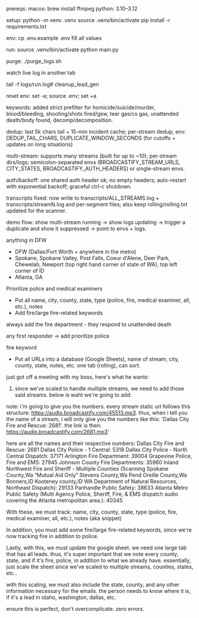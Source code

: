 prereqs:
  macos:  brew install ffmpeg
  python: 3.10–3.12

setup:
  python -m venv .venv
  source .venv/bin/activate
  pip install -r requirements.txt
  
env:
  cp .env.example .env
  fill all values

run:
  source .venv/bin/activate
  python main.py

purge:
  ./purge_logs.sh


watch live log in another tab

tail -f logs/run.log# cleanup_lead_gen

reset env:
  set -a; source .env; set +a  


keywords: added strict prefilter for homicide/suicide/murder, blood/bleeding, shooting/shots fired/gsw, tear gas/cs gas, unattended death/body found, decomp/decomposition.

dedup: last 5k chars tail + 15-min incident cache; per-stream dedup; env: DEDUP_TAIL_CHARS, DUPLICATE_WINDOW_SECONDS (for cutoffs + updates on long situations)

multi-stream: supports many streams (built for up to ~10); per-stream dirs/logs; semicolon-separated envs (BROADCASTIFY_STREAM_URLS, CITY_STATES, BROADCASTIFY_AUTH_HEADERS) or single-stream envs.

auth/backoff: one shared auth header ok; no empty headers; auto-restart with exponential backoff; graceful ctrl-c shutdown.

transcripts fixed: now write to transcripts/ALL_STREAMS.log + transcripts/streamN.log and per-segment files; also keep rolling/rolling.txt updated for the scanner.

demo flow: show multi-stream running → show logs updating → trigger a duplicate and show it suppressed → point to envs + logs.

anything in DFW

- DFW (Dallas/Fort Worth + anywhere in the metro)
- Spokane, Spokane Valley, Post Falls, Coeur d'Alene, Deer Park, Chewelah, Newport (top right hand corner of state of WA), top left corner of ID
- Atlanta, GA

Prioritize police and medical examiners
- Put all name, city, county, state, type (police, fire, medical examiner, all, etc.), notes
- Add fire/large fire-related keywords

always add the fire department - they respond to unattended death

any first responder -> add
prioritize police

fire keyword

- Put all URLs into a database (Google Sheets), name of stream, city, county, state, notes, etc.
one tab (rolling), can sort.


just got off a meeting with my boss, here's what he wants:

1. since we've scaled to handle multiple streams, we need to add those said streams. below is waht we're going to add:

note: i'm going to give you the numbers. every stream static url follows this structure: https://audio.broadcastify.com/45513.mp3. thus, when i tell you the name of a stream, i will only give you the numbers like this: 'Dallas City Fire and Rescue: 2681'. the link is then: https://audio.broadcastify.com/2681.mp3'

here are all the names and their respective numbers:
  Dallas City Fire and Rescue: 2681
  Dallas City Police - 1 Central: 5318
  Dallas City Police - North Central Dispatch: 37171
  Arlington Fire Department: 39004
  Grapevine Police, Fire and EMS: 27945
  Johnson County Fire Departments: 35960
  Inland Northwest Fire and Sheriff - Multiple Counties (Scanning Spokane County,Wa “Mutual Aid Only” Stevens County,Wa Pend Oreille County,Wa Bonners,ID Kooteney county,ID WA Department of Natural Resources, Northeast Dispatch): 29133
  Panhandle Public Safety: 38633
  Atlanta Metro Public Safety (Multi Agency Police, Sheriff, Fire, & EMS dispatch audio covering the Atlanta metropolitan area.): 40345

With these, we must track: name, city, county, state, type (police, fire, medical examiner, all, etc.), notes (aka snippet)

In addition, you must add some fire/large fire-related keywords, since we're now tracking fire in addition to police.

Lastly, with this, we must update the google sheet. we need one large tab that has all leads. thus, it's super important that we note every county, state, and if it's fire, police, in addition to what we already have. essentially, just scale the sheet since we've scaled to multiple streams, counties, states, etc..

with this scaling, we must also include the state, county, and any other information necessary for the emails. the person needs to know where it is, if it's a lead in idaho, washington, dallas, etc.

ensure this is perfect, don't overcomplicate. zero errors. 